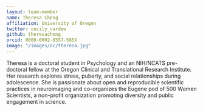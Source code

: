 ```yaml
---
layout: team-member
name: Theresa Cheng
affiliation: University of Oregon
twitter: cecily_cardew
github: theresacheng
orcid: 0000-0002-8557-565X
image: "/images/oc/theresa.jpg"
---
```


Theresa is a doctoral student in Psychology and an NIH/NCATS pre-doctoral fellow at the Oregon Clinical and Translational Research Institute. Her research explores stress, puberty, and social relationships during adolescence. She is passionate about open and reproducible scientific practices in neuroimaging and co-organizes the Eugene pod of 500 Women Scientists, a non-profit organization promoting diversity and public engagement in science.
